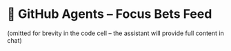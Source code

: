 # 🤖 GitHub Agents – Focus Bets Feed
(omitted for brevity in the code cell – the assistant will provide full content in chat)

